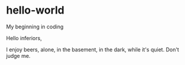# hello-world
My beginning in coding

Hello inferiors,

I enjoy beers, alone, in the basement, in the dark, while it's quiet.  Don't judge me.
